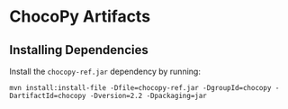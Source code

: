 # ChocoPy Artifacts

## Installing Dependencies

Install the `chocopy-ref.jar` dependency by running:

```
mvn install:install-file -Dfile=chocopy-ref.jar -DgroupId=chocopy -DartifactId=chocopy -Dversion=2.2 -Dpackaging=jar
```


